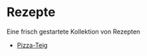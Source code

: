 # Rezepte
Eine frisch gestartete Kollektion von Rezepten
* [Pizza-Teig](https://github.com/urza-lab/Recipes/blob/main/pizzateig.md)

